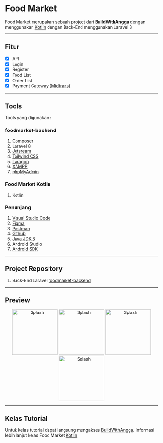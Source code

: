 # Food Market
Food Market merupakan sebuah project dari **BuildWithAngga** dengan menggunakan [Kotlin](http://bit.ly/BWAFMKOTLIN "BWAFOODMARKET Kotlin") dengan Back-End menggunakan Laravel 8

---
## Fitur
- [x] API
- [x] Login
- [x] Register
- [x] Food List
- [x] Order List 
- [x] Payment Gateway ([Midtrans](https://midtrans.com/id "Midtrans")) 
---
## Tools
Tools yang digunakan :
### foodmarket-backend
1. [Composer](https://getcomposer.org/)
2. [Laravel 8](https://laravel.com/)
3. [Jetsream](https://jetstream.laravel.com/)
4. [Tailwind CSS](https://tailwindcss.com/)
5. [Laragon](https://laragon.org/)
6. [XAMPP](https://www.apachefriends.org/)
7. [phpMyAdmin](https://www.phpmyadmin.net/)
### Food Market Kotlin
1. [Kotlin](https://kotlinlang.org/)
### Penunjang
1. [Visual Studio Code](https://code.visualstudio.com/)
2. [Figma](https://www.figma.com/)
3. [Postman](https://www.postman.com/)
4. [Github](https://github.com/)
5. [Java JDK 8](https://www.oracle.com/java/technologies/javase/javase-jdk8-downloads.html)
6. [Android Studio](https://developer.android.com/studio)
7. [Android SDK](https://developer.android.com/studio)
---
## Project Repository
1. Back-End Laravel [foodmarket-backend](https://github.com/arnoldarmandosuwuh/foodmarket-backend "Food Market Backend")
---
## Preview
<p align="center">
<img src="https://user-images.githubusercontent.com/33775307/105774774-4f000080-5f98-11eb-8090-3117a522f0c5.png" height="150" alt="Splash">
<img src="https://user-images.githubusercontent.com/33775307/105774877-6fc85600-5f98-11eb-9f23-9754db080de8.png" height="150" alt="Splash">
<img src="https://user-images.githubusercontent.com/33775307/105774884-722ab000-5f98-11eb-967d-6a79b1ea9c8b.png" height="150" alt="Splash">
<img src="https://user-images.githubusercontent.com/33775307/105774870-6dfe9280-5f98-11eb-854b-cbf7e8528344.png" height="150" alt="Splash">
</p>

---
## Kelas Tutorial
Untuk kelas tutorial dapat langsung mengakses [BuildWithAngga](https://www.buildwithangga.com/kelas "Kelas BuildWithAngga"). Informasi lebih lanjut kelas Food Market [Kotlin](http://bit.ly/BWAFMKOTLIN "BWAFOODMARKET Kotlin")